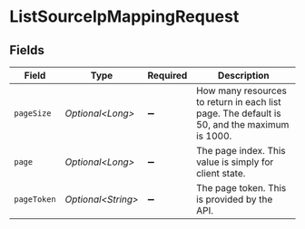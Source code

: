# ListSourceIpMappingRequest


## Fields

| Field                                                                                       | Type                                                                                        | Required                                                                                    | Description                                                                                 |
| ------------------------------------------------------------------------------------------- | ------------------------------------------------------------------------------------------- | ------------------------------------------------------------------------------------------- | ------------------------------------------------------------------------------------------- |
| `pageSize`                                                                                  | *Optional\<Long>*                                                                           | :heavy_minus_sign:                                                                          | How many resources to return in each list page. The default is 50, and the maximum is 1000. |
| `page`                                                                                      | *Optional\<Long>*                                                                           | :heavy_minus_sign:                                                                          | The page index. This value is simply for client state.                                      |
| `pageToken`                                                                                 | *Optional\<String>*                                                                         | :heavy_minus_sign:                                                                          | The page token. This is provided by the API.                                                |